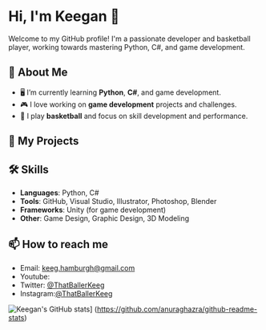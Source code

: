 # Hi, I'm Keegan 👋

Welcome to my GitHub profile! I'm a passionate developer and basketball player, working towards mastering Python, C#, and game development.

## 🚀 About Me

- 🖥️ I’m currently learning **Python**, **C#**, and game development.
- 🎮 I love working on **game development** projects and challenges.
- 🏀 I play **basketball** and focus on skill development and performance.

## 🌱 My Projects
  
## 🛠️ Skills

- **Languages**: Python, C#
- **Tools**: GitHub, Visual Studio, Illustrator, Photoshop, Blender
- **Frameworks**: Unity (for game development)
- **Other**: Game Design, Graphic Design, 3D Modeling

## 📫 How to reach me

- Email: [keeg.hamburgh@gmail.com](mailto:keeg.hamburgh@gmail.com)
- Youtube:
- Twitter: [@ThatBallerKeeg](https://x.com/ThatBallerKeeg)
- Instagram:[@ThatBallerKeeg](https://instagram.com/ThatBallerKeeg)

![Keegan's GitHub stats](https://github-readme-stats.vercel.app/api?username=ThatBallerKeeg&show_icons=true&bg_color=00000000)]
(https://github.com/anuraghazra/github-readme-stats)
